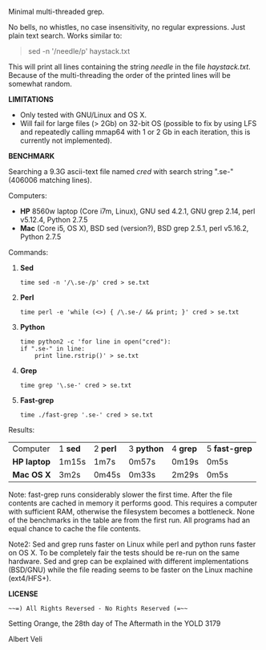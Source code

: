 Minimal multi-threaded grep.

No bells, no whistles, no case insensitivity, no regular expressions. Just plain text search. Works similar to:

> sed -n '/needle/p' haystack.txt

This will print all lines containing the string *needle* in the file *haystack.txt*. Because of the multi-threading the order of the printed lines will be somewhat random.


**LIMITATIONS**

* Only tested with GNU/Linux and OS X.
* Will fail for large files (> 2Gb) on 32-bit OS (possible to fix by using LFS and repeatedly calling mmap64 with 1 or 2 Gb in each iteration, this is currently not implemented).


**BENCHMARK**

Searching a 9.3G ascii-text file named *cred* with search string ".se-" (406006 matching lines).

Computers:

* **HP** 8560w laptop (Core i7m, Linux), GNU sed 4.2.1, GNU grep 2.14, perl v5.12.4, Python 2.7.5
* **Mac** (Core i5, OS X), BSD sed (version?), BSD grep 2.5.1, perl v5.16.2, Python 2.7.5

Commands:

1.  **Sed**
    <pre><code>time sed -n '/\.se-/p' cred > se.txt</code></pre>

2.  **Perl**
    <pre><code>time perl -e 'while (<>) { /\.se-/ && print; }' cred > se.txt</code></pre>

3.  **Python**
    <pre><code>time python2 -c 'for line in open("cred"):
    if ".se-" in line:
        print line.rstrip()' > se.txt</code></pre>

4.  **Grep**
    <pre><code>time grep '\.se-' cred > se.txt</code></pre>

5.  **Fast-grep**
    <pre><code>time ./fast-grep '.se-' cred > se.txt</code></pre>

Results:

<table>
    <tr>
        <td>Computer</td> <td>1 <b>sed</b></td> <td>2 <b>perl</b></td> <td>3 <b>python</b></td> <td>4 <b>grep</b></td> <td>5 <b>fast-grep</b></td>
    </tr>
    <tr>
        <td><b>HP laptop</b></td> <td>1m15s</td> <td>1m7s</td> <td>0m57s</td> <td>0m19s</td> <td>0m5s</td>
    </tr>
    <tr>
        <td><b>Mac OS X</b></td> <td>3m2s</td> <td>0m45s</td> <td>0m33s</td> <td>2m29s</td> <td>0m5s</td>
    </tr>
</table>

Note: fast-grep runs considerably slower the first time. After the file contents are cached in memory it performs good. This requires a computer with sufficient RAM, otherwise the filesystem becomes a bottleneck. None of the benchmarks in the table are from the first run. All programs had an equal chance to cache the file contents.

Note2: Sed and grep runs faster on Linux while perl and python runs faster on OS X. To be completely fair the tests should be re-run on the same hardware. Sed and grep can be explained with different implementations (BSD/GNU) while the file reading seems to be faster on the Linux machine (ext4/HFS+).


**LICENSE**

    ~~=) All Rights Reversed - No Rights Reserved (=~~

Setting Orange, the 28th day of The Aftermath in the YOLD 3179

Albert Veli